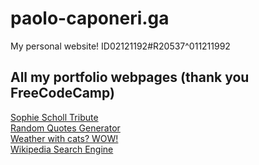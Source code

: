 # paolo-caponeri.ga
My personal website!
ID02121192#R20537^011211992

## All my portfolio webpages (thank you FreeCodeCamp)
[Sophie Scholl Tribute](eliijahh.github.io/tribute.html) <br/>
[Random Quotes Generator](eliijahh.github.io/quotes.html) <br/>
[Weather with cats? WOW!](eliijahh.github.io/weather.html) <br/>
[Wikipedia Search Engine](eliijahh.github.io/wiki.html) <br/>

